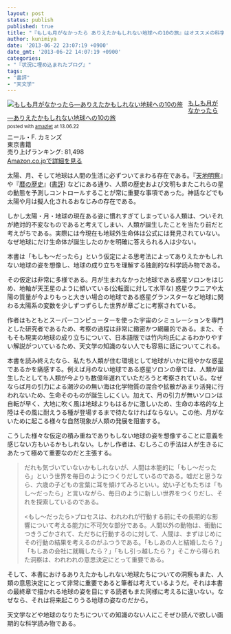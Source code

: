 ```yaml
---
layout: post
status: publish
published: true
title: "『もしも月がなかったら ありえたかもしれない地球への10の旅』はオススメの科学読み物"
author: kunimiya
date: '2013-06-22 23:07:19 +0900'
date_gmt: '2013-06-22 14:07:19 +0900'
categories:
- "『状況に埋め込まれたブログ』"
tags:
- "書評"
- "天文学"
---
```

<div class="amazlet-box" style="margin-bottom:0px;">
<div class="amazlet-image" style="float:left;margin:0px 12px 1px 0px;"><a href="http://www.amazon.co.jp/exec/obidos/ASIN/4487761131/dhatenanejpkuni-22/ref=nosim/" name="amazletlink" target="_blank"><img src="http://ecx.images-amazon.com/images/I/512QK0Y5HYL._SL160_.jpg" alt="もしも月がなかったら―ありえたかもしれない地球への10の旅" style="border: none;" /></a></div>
<div class="amazlet-info" style="line-height:120%; margin-bottom: 10px">
<div class="amazlet-name" style="margin-bottom:10px;line-height:120%"><a href="http://www.amazon.co.jp/exec/obidos/ASIN/4487761131/dhatenanejpkuni-22/ref=nosim/" name="amazletlink" target="_blank">もしも月がなかったら―ありえたかもしれない地球への10の旅</a>
<div class="amazlet-powered-date" style="font-size:80%;margin-top:5px;line-height:120%">posted with <a href="http://www.amazlet.com/" title="amazlet" target="_blank">amazlet</a> at 13.06.22</div>
</div>
<div class="amazlet-detail">ニール・F. カミンズ <br />東京書籍 <br />売り上げランキング: 81,498</div>
<div class="amazlet-sub-info" style="float: left;">
<div class="amazlet-link" style="margin-top: 5px"><a href="http://www.amazon.co.jp/exec/obidos/ASIN/4487761131/dhatenanejpkuni-22/ref=nosim/" name="amazletlink" target="_blank">Amazon.co.jpで詳細を見る</a></div>
</div>
</div>
<div class="amazlet-footer" style="clear: left"></div>
</div>
<p>太陽、月、そして地球は人間の生活に必ずついてまわる存在である。『<a href="http://www.amazon.co.jp/exec/obidos/ASIN/4041003180/dhatenanejpkuni-22/ref=nosim/">天地明察</a>』や『<a href="http://www.amazon.co.jp/exec/obidos/ASIN/4422211560/dhatenanejpkuni-22/ref=nosim/">暦の歴史</a>』(<a href="http://www.kunimiya.info/blog/2013/04/28/%E3%80%8E%E6%9A%A6%E3%81%AE%E6%AD%B4%E5%8F%B2%E3%80%8F%E3%82%92%E8%AA%AD%E3%82%93%E3%81%A0/">書評</a>) などにある通り、人類の歴史および文明もまたこれらの星の動態を予測しコントロールすることが常に重要な事項であった。神話などでも太陽や月は擬人化されるおなじみの存在である。</p>
<p>しかし太陽・月・地球の現在ある姿に慣れすぎてしまっている人類は、ついそれが絶対的不変なものであると考えてしまい、人類が誕生したことを当たり前だと考えがちである。実際には今現在も地球外生命体は公式には発見されていない。なぜ地球にだけ生命体が誕生したのかを明確に答えられる人は少ない。</p>
<p>本書は「もしも〜だったら」という仮定による思考法によってありえたかもしれない地球の姿を想像し、地球の成り立ちを理解する独創的な科学読み物である。</p>
<p>その仮定は非常に多様である。月が生まれなかった地球である惑星ソロンをはじめ、地軸が天王星のように傾いている(公転面に対して水平な) 惑星ウラニアや太陽の質量が今よりもっと大きい場合の地球である惑星グランスターなど地球に関わる太陽系の変数を少しずつずらした世界が章ごとに考察されている。</p>
<p>作者はもともとスーパーコンピューターを使った宇宙のシミュレーションを専門とした研究者であるため、考察の過程は非常に緻密かつ網羅的である。また、そもそも現実の地球の成り立ちについて、日本語版では竹内均氏によるわかりやすい解説がついているため、天文学の知識のない人でも容易に話についてこれる。</p>
<p>本書を読み終えたなら、私たち人類が住む環境として地球がいかに穏やかな惑星であるかを痛感する。例えば月のない地球である惑星ソロンの章では、人類が誕生したとしても人類が今よりも数億年遅れていただろうと考察されている。なぜならば月の引力による潮汐のの無い海は化学物質の混合や拡散があまり活発に行われないため、生命そのものが誕生しにくい。加えて、月の引力が無いソロンは自転が早く、大地に吹く風は地球よりもはるかに激しいため、生命の本格的な上陸はその風に耐えうる種が登場するまで待たなければならない。この他、月がないために起こる様々な自然現象が人類の発展を阻害する。</p>
<p>こうした様々な仮定の積み重ねでありもしない地球の姿を想像することに意義を感じない方もいるかもしれない。しかし作者は、むしろこの手法は人が生きるにあたって極めて重要なのだと主張する。</p>
<blockquote>
<p>だれも気づいていないかもしれないが、人間は本能的に「もし〜だったら」という世界を毎日のようにつくりだしているのである。嘘だと思うなら、六歳の子どもの言葉に耳を傾けてみるといい。幼い子どもたちは「もし〜だったら」と言いながら、毎日のように新しい世界をつくりだし、それを探索しているのである。</p>
<p>&lt;もし〜だったら>プロセスは、われわれが行動する前にその長期的な影響について考える能力に不可欠な部分である。人間以外の動物は、衝動につきうごかされて、ただちに行動するのに対して、人間は、まずはじめにその行動の結果を考えるのがふつうである。「もしあの人と結婚したら？」「もしあの会社に就職したら？」「もし引っ越したら？」そこから得られた洞察は、われわれの意思決定にとって重要である。</p>
</blockquote>
<p>そして、本書におけるありえたかもしれない地球たちについての洞察もまた、人類の意思決定にとって非常に重要であると筆者は考えているようだ。それは本書の最終章で描かれる地球の姿を目にする読者もまた同様に考えるに違いない。なぜなら、それは将来起こりうる地球の姿なのだから。</p>
<p>天文学などや地球のなりたちについての知識のない人にこそぜひ読んで欲しい画期的な科学読み物である。</p>
